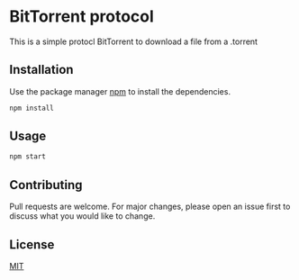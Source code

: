 # BitTorrent protocol

This is a simple protocl BitTorrent to download a file from a .torrent

## Installation

Use the package manager [npm](https://www.npmjs.com/) to install the dependencies.

```sh
npm install
```

## Usage

```sh
npm start
```

## Contributing

Pull requests are welcome. For major changes, please open an issue first to discuss what you would like to change.

## License

[MIT](https://choosealicense.com/licenses/mit/)